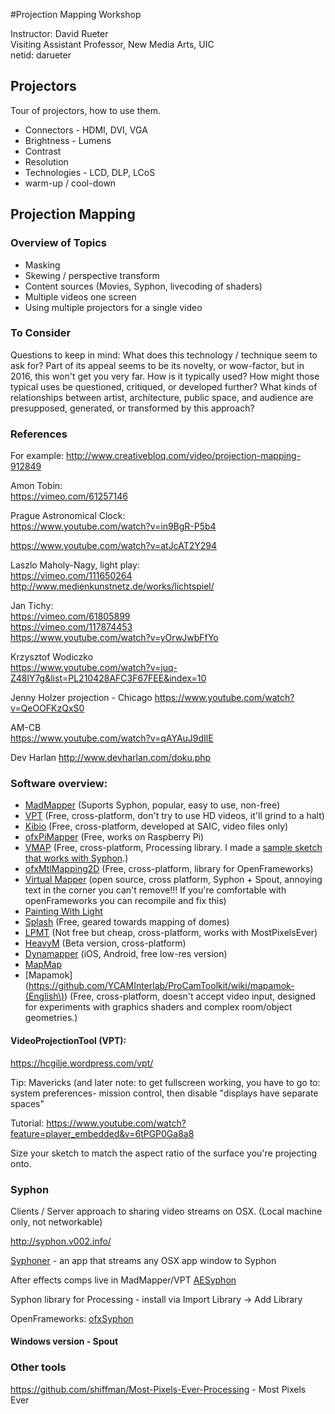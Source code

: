 #Projection Mapping Workshop

Instructor: David Rueter  
Visiting Assistant Professor, New Media Arts, UIC  
netid: darueter

## Projectors

Tour of projectors, how to use them.

* Connectors - HDMI, DVI, VGA
* Brightness - Lumens
* Contrast
* Resolution
* Technologies - LCD, DLP, LCoS
* warm-up / cool-down

## Projection Mapping

### Overview of Topics
* Masking
* Skewing / perspective transform
* Content sources (Movies, Syphon, livecoding of shaders)
* Multiple videos one screen 
* Using multiple projectors for a single video

### To Consider

Questions to keep in mind: What does this technology / technique seem to ask for? Part of its appeal seems to be its novelty, or wow-factor, but in 2016, this won't get you very far. How is it typically used? How might those typical uses be questioned, critiqued, or developed further? What kinds of relationships between artist, architecture, public space, and audience are presupposed, generated, or transformed by this approach?

### References

For example:
http://www.creativebloq.com/video/projection-mapping-912849

Amon Tobin:  
https://vimeo.com/61257146

Prague Astronomical Clock:  
https://www.youtube.com/watch?v=in9BgR-P5b4

https://www.youtube.com/watch?v=atJcAT2Y294

Laszlo Maholy-Nagy, light play:  
https://vimeo.com/111650264  
http://www.medienkunstnetz.de/works/lichtspiel/

Jan Tichy:  
https://vimeo.com/61805899  
https://vimeo.com/117874453  
https://www.youtube.com/watch?v=yOrwJwbFfYo

Krzysztof Wodiczko  
https://www.youtube.com/watch?v=juq-Z48lY7g&list=PL210428AFC3F67FEE&index=10

Jenny Holzer projection - Chicago
https://www.youtube.com/watch?v=QeOOFKzQxS0

AM-CB  
https://www.youtube.com/watch?v=qAYAuJ9dIlE

Dev Harlan
http://www.devharlan.com/doku.php


### Software overview:
* [MadMapper](http://www.madmapper.com/) (Suports Syphon, popular, easy to use, non-free)
* [VPT](https://hcgilje.wordpress.com/vpt/) (Free, cross-platform, don't try to use HD videos, it'll grind to a halt)
* [Kibio](https://github.com/kibio/kibio/releases) (Free, cross-platform, developed at SAIC, video files only)
* [ofxPiMapper](https://github.com/kr15h/ofxPiMapper) (Free, works on Raspberry Pi)
* [VMAP](https://github.com/AlanChatham/VMap/releases) (Free, cross-platform, Processing library. I made a [sample sketch that works with Syphon]().)
* [ofxMtlMapping2D](https://github.com/morethanlogic/ofxMtlMapping2D) (Free, cross-platform, library for OpenFrameworks)
* [Virtual Mapper](https://github.com/baku89/VirtualMapper) (open source, cross platform, Syphon + Spout, annoying text in the corner you can't remove!!! If you're comfortable with openFrameworks you can recompile and fix this)
* [Painting With Light](http://www.bigfug.com/software/painting-with-light/#downloads)
* [Splash](https://github.com/paperManu/splash/wiki) (Free, geared towards mapping of domes)
* [LPMT](http://hv-a.com/lpmt/) (Not free but cheap, cross-platform, works with MostPixelsEver)
* [HeavyM](https://heavym.net/en/heavym-software) (Beta version, cross-platform)
* [Dynamapper](http://dynamapper.net/) (iOS, Android, free low-res version)
* [MapMap](http://mapmap.info/tiki-index.php)
* [Mapamok](https://github.com/YCAMInterlab/ProCamToolkit/wiki/mapamok-(English\)) (Free, cross-platform, doesn't accept video input, designed for experiments with graphics shaders and complex room/object geometries.)




#### VideoProjectionTool (VPT):
https://hcgilje.wordpress.com/vpt/

Tip: Mavericks (and later note: to get fullscreen working, you have to go to:  
system preferences- mission control, then disable "displays have separate spaces"

Tutorial: https://www.youtube.com/watch?feature=player_embedded&v=6tPGP0Ga8a8

Size your sketch to match the aspect ratio of the surface you're projecting onto.


### Syphon

Clients / Server approach to sharing video streams on OSX. (Local machine only, not networkable)

http://syphon.v002.info/

[Syphoner](http://www.sigmasix.ch/syphoner/) - an app that streams any OSX app window to Syphon

After effects comps live in MadMapper/VPT
[AESyphon](http://tobiasebsen.dk/experiments/aesyphon/)

Syphon library for Processing - install via Import Library -> Add Library

OpenFrameworks: [ofxSyphon](https://github.com/astellato/ofxSyphon)

#### Windows version - Spout

### Other tools
https://github.com/shiffman/Most-Pixels-Ever-Processing - Most Pixels Ever



